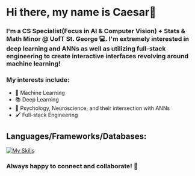 # Hi there, my name is Caesar👋

### I'm a CS Specialist(Focus in AI & Computer Vision) + Stats & Math Minor @ UofT St. George 💻. I'm extremely interested in deep learning and ANNs as well as utilizing full-stack engineering to create interactive interfaces revolving around machine learning!

### My interests include:
* 🤖 Machine Learning
* 📚 Deep Learning
* 🧠 Psychology, Neuroscience, and their intersection with ANNs
* 🖌️ Full-stack Engineering

## Languages/Frameworks/Databases:
[![My Skills](https://skills.thijs.gg/icons?i=python,pytorch,r,html,css,js,ts,bootstrap,tailwind,react,angular,nodejs,express,firebase,mongodb)](https://skills.thijs.gg)

### Always happy to connect and collaborate! 🤝
